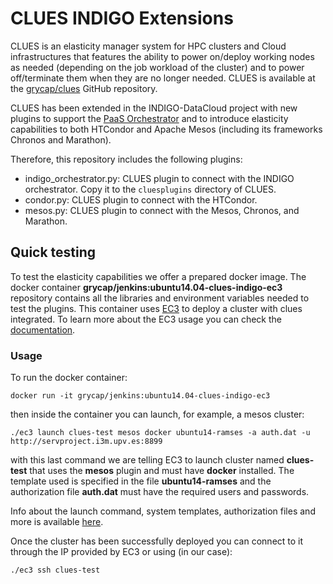 CLUES INDIGO Extensions
=========================
CLUES is an elasticity manager system for HPC clusters and Cloud infrastructures that features the ability to power on/deploy working nodes as needed (depending on the job workload of the cluster) and to power off/terminate them when they are no longer needed. CLUES is available at the [grycap/clues](https://github.com/grycap/clues) GitHub repository.

CLUES has been extended in the INDIGO-DataCloud project with new plugins to support the [PaaS Orchestrator](https://github.com/indigo-dc/orchestrator) and to introduce elasticity capabilities to both HTCondor and Apache Mesos (including its frameworks Chronos and Marathon).

Therefore, this repository includes the following plugins:

* indigo_orchestrator.py: CLUES plugin to connect with the INDIGO orchestrator. Copy it to the ``cluesplugins`` directory of CLUES.
* condor.py: CLUES plugin to connect with the HTCondor.
* mesos.py:  CLUES plugin to connect with the Mesos, Chronos, and Marathon.


Quick testing
-------------------------
To test the elasticity capabilities we offer a prepared docker image.
The docker container **grycap/jenkins:ubuntu14.04-clues-indigo-ec3** repository contains all the libraries and environment variables needed to test the plugins.
This container uses [EC3](http://servproject.i3m.upv.es/ec3/) to deploy a cluster with clues integrated.
To learn more about the EC3 usage you can check the [documentation](http://ec3.readthedocs.io/en/devel/).

### Usage
To run the docker container:
```
docker run -it grycap/jenkins:ubuntu14.04-clues-indigo-ec3
```
then inside the container you can launch, for example, a mesos cluster:
```
./ec3 launch clues-test mesos docker ubuntu14-ramses -a auth.dat -u http://servproject.i3m.upv.es:8899
```
with this last command we are telling EC3 to launch cluster named **clues-test** that uses the **mesos** plugin and must have **docker** installed.
The template used is specified in the file **ubuntu14-ramses** and the authorization file **auth.dat** must have the required users and passwords.

Info about the launch command, system templates, authorization files and more is available [here](http://ec3.readthedocs.io/en/devel/).

Once the cluster has been successfully deployed you can connect to it through the IP provided by EC3 or using (in our case):
```
./ec3 ssh clues-test

```
